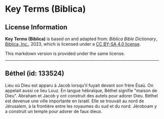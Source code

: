 # Key Terms (Biblica)

## License Information

**Key Terms (Biblica)** is based on and adapted from: _Biblica Bible Dictionary_, [Biblica, Inc.](https://www.biblica.com/), 2023, which is licensed under a [CC BY-SA 4.0 license](https://creativecommons.org/licenses/by-sa/4.0/legalcode.en).

This markdown version is provided under the same license.



--------------------------------

## Béthel (id: 133524)

Lieu où Dieu est apparu à Jacob lorsqu'il fuyait devant son frère Ésaü. On appelait aussi ce lieu Louz. En langue hébraïque, Béthel signifie "maison de Dieu". Abraham et Jacob y ont construit des autels pour adorer Dieu. Béthel est devenue une ville importante en Israël. Elle se trouvait au nord de Jérusalem, à la frontière entre les royaumes du sud et du nord. Jéroboam y a construit un temple pour adorer de faux dieux.


